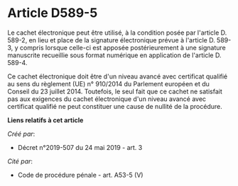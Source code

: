 # Article D589-5

Le cachet électronique peut être utilisé, à la condition posée par l'article D. 589-2, en lieu et place de la signature
électronique prévue à l'article D. 589-3, y compris lorsque celle-ci est apposée postérieurement à une signature manuscrite
recueillie sous format numérique en application de l'article D. 589-4.

Ce cachet électronique doit être d'un niveau avancé avec certificat qualifié au sens du règlement (UE) n° 910/2014 du
Parlement européen et du Conseil du 23 juillet 2014. Toutefois, le seul fait que ce cachet ne satisfait pas aux exigences du
cachet électronique d'un niveau avancé avec certificat qualifié ne peut constituer une cause de nullité de la procédure.

**Liens relatifs à cet article**

_Créé par_:

  - Décret n°2019-507 du 24 mai 2019 - art. 3

_Cité par_:

  - Code de procédure pénale - art. A53-5 (V)
